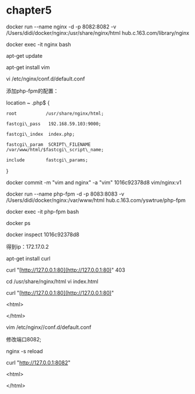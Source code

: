 # chapter5

docker run --name nginx -d -p 8082:8082 -v /Users/didi/docker/nginx:/usr/share/nginx/html hub.c.163.com/library/nginx

docker exec -it nginx bash

apt-get update

apt-get install vim

vi /etc/nginx/conf.d/default.conf

添加php-fpm的配置：

location ~ .php$ {

```
root           /usr/share/nginx/html;

fastcgi\_pass   192.168.59.103:9000;

fastcgi\_index  index.php;

fastcgi\_param  SCRIPT\_FILENAME  /var/www/html/$fastcgi\_script\_name;

include        fastcgi\_params;
```

}

docker commit -m "vim and  nginx" -a "vim" 1016c92378d8 vim/nginx:v1

docker run --name php-fpm -d -p 8083:8083 -v /Users/didi/docker/nginx:/var/www/html hub.c.163.com/yswtrue/php-fpm

docker exec -it php-fpm bash

docker ps

docker inspect 1016c92378d8

得到ip：172.17.0.2

apt-get install curl

curl "[http://127.0.0.1:80](http://127.0.0.1:80)"  403

cd  /usr/share/nginx/html      vi index.html

curl "[http://127.0.0.1:80](http://127.0.0.1:80)"

&lt;html&gt;

&lt;/html&gt;

vim /etc/nginx//conf.d/default.conf

修改端口8082;

nginx -s reload

curl "http://127.0.0.1:8082"

&lt;html&gt;

&lt;/html&gt;



